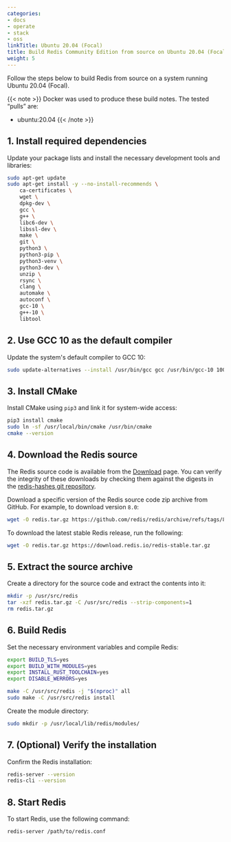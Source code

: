 ```yaml
---
categories:
- docs
- operate
- stack
- oss
linkTitle: Ubuntu 20.04 (Focal)
title: Build Redis Community Edition from source on Ubuntu 20.04 (Focal)
weight: 5
---
```


Follow the steps below to build Redis from source on a system running Ubuntu 20.04 (Focal).

{{< note >}}
Docker was used to produce these build notes. The tested “pulls” are:
- ubuntu:20.04
{{< /note >}}

## 1. Install required dependencies

Update your package lists and install the necessary development tools and libraries:

```bash
sudo apt-get update
sudo apt-get install -y --no-install-recommends \
    ca-certificates \
    wget \
    dpkg-dev \
    gcc \
    g++ \
    libc6-dev \
    libssl-dev \
    make \
    git \
    python3 \
    python3-pip \
    python3-venv \
    python3-dev \
    unzip \
    rsync \
    clang \
    automake \
    autoconf \
    gcc-10 \
    g++-10 \
    libtool
```

## 2. Use GCC 10 as the default compiler

Update the system's default compiler to GCC 10:

```bash
sudo update-alternatives --install /usr/bin/gcc gcc /usr/bin/gcc-10 100 --slave /usr/bin/g++ g++ /usr/bin/g++-10
```

## 3. Install CMake

Install CMake using `pip3` and link it for system-wide access:

```bash
pip3 install cmake
sudo ln -sf /usr/local/bin/cmake /usr/bin/cmake
cmake --version
```

## 4. Download the Redis source

The Redis source code is available from the [Download](https://redis.io/downloads) page. You can verify the integrity of these downloads by checking them against the digests in the [redis-hashes git repository](https://github.com/redis/redis-hashes).

Download a specific version of the Redis source code zip archive from GitHub. For example, to download version `8.0`:

```bash
wget -O redis.tar.gz https://github.com/redis/redis/archive/refs/tags/8.0.tar.gz
```

To download the latest stable Redis release, run the following:

```bash
wget -O redis.tar.gz https://download.redis.io/redis-stable.tar.gz
```

## 5. Extract the source archive

Create a directory for the source code and extract the contents into it:

```bash
mkdir -p /usr/src/redis
tar -xzf redis.tar.gz -C /usr/src/redis --strip-components=1
rm redis.tar.gz
```

## 6. Build Redis

Set the necessary environment variables and compile Redis:

```bash
export BUILD_TLS=yes
export BUILD_WITH_MODULES=yes
export INSTALL_RUST_TOOLCHAIN=yes
export DISABLE_WERRORS=yes

make -C /usr/src/redis -j "$(nproc)" all
sudo make -C /usr/src/redis install
```

Create the module directory:

```bash
sudo mkdir -p /usr/local/lib/redis/modules/
```

## 7. (Optional) Verify the installation

Confirm the Redis installation:

```bash
redis-server --version
redis-cli --version
```

## 8. Start Redis

To start Redis, use the following command:

```bash
redis-server /path/to/redis.conf
```

